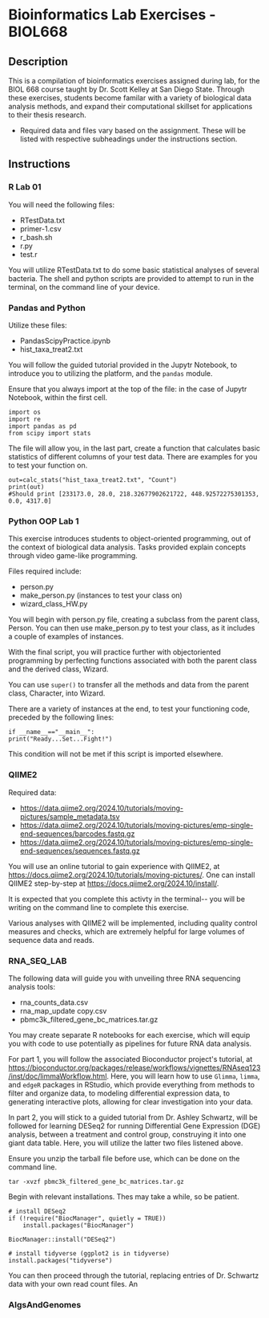 # Bioinformatics Lab Exercises - BIOL668
## Description
This is a compilation of bioinformatics exercises assigned during lab, for the BIOL 668 course taught by Dr. Scott Kelley at San Diego State. Through these exercises, students become familar with a variety of biological data analysis methods, and expand their computational skillset for applications to their thesis research.
- Required data and files vary based on the assignment. These will be listed with respective subheadings under the instructions section.

## Instructions 

### R Lab 01

You will need the following files:
- RTestData.txt
- primer-1.csv
- r_bash.sh
- r.py
- test.r

You will utilize RTestData.txt to do some basic statistical analyses of several bacteria. The shell and python scripts are provided to attempt to run in the terminal, on the command line of your device.

### Pandas and Python

Utilize these files: 
- PandasScipyPractice.ipynb
- hist_taxa_treat2.txt

You will follow the guided tutorial provided in the Jupytr Notebook, to introduce you to utilizing the platform, and the ``pandas`` module.

Ensure that you always import at the top of the file: in the case of Jupytr Notebook, within the first cell. 

```
import os
import re
import pandas as pd
from scipy import stats
```

The file will allow you, in the last part, create a function that calculates basic statistics of different columns of your test data. There are examples for you to test your function on.

```
out=calc_stats("hist_taxa_treat2.txt", "Count")
print(out)
#Should print [233173.0, 28.0, 218.32677902621722, 448.92572275301353, 0.0, 4317.0]
```

### Python OOP Lab 1

This exercise introduces students to object-oriented programming, out of the context of biological data analysis. Tasks provided explain concepts through video game-like programming.

Files required include:
- person.py
- make_person.py (instances to test your class on)
- wizard_class_HW.py

You will begin with person.py file, creating a subclass from the parent class, Person. You can then use make_person.py to test your class, as it includes a couple of examples of instances.

With the final script, you will practice further with objectoriented programming by perfecting functions associated with both the parent class and the derived class, Wizard.

You can use ``super()`` to transfer all the methods and data from the parent class, Character, into Wizard.

There are a variety of instances at the end, to test your functioning code, preceded by the following lines:

```
if __name__=="__main__":
print("Ready...Set...Fight!")
```

This condition will not be met if this script is imported elsewhere.

### QIIME2

Required data:
- https://data.qiime2.org/2024.10/tutorials/moving-pictures/sample_metadata.tsv
- https://data.qiime2.org/2024.10/tutorials/moving-pictures/emp-single-end-sequences/barcodes.fastq.gz
- https://data.qiime2.org/2024.10/tutorials/moving-pictures/emp-single-end-sequences/sequences.fastq.gz

You will use an online tutorial to gain experience with QIIME2, at https://docs.qiime2.org/2024.10/tutorials/moving-pictures/. One can install QIIME2 step-by-step at https://docs.qiime2.org/2024.10/install/.

It is expected that you complete this activty in the terminal-- you will be writing on the command line to complete this exercise. 

Various analyses with QIIME2 will be implemented, including quality control measures and checks, which are extremely helpful for large volumes of sequence data and reads.

### RNA_SEQ_LAB

The following data will guide you with unveiling three RNA sequencing analysis tools:
- rna_counts_data.csv
- rna_map_update copy.csv
- pbmc3k_filtered_gene_bc_matrices.tar.gz

You may create separate R notebooks for each exercise, which will equip you with code to use potentially as pipelines for future RNA data analysis.

For part 1, you will follow the associated Bioconductor project's tutorial, at https://bioconductor.org/packages/release/workflows/vignettes/RNAseq123/inst/doc/limmaWorkflow.html. Here, you will learn how to use ``Glimma``, ``limma``, and ``edgeR`` packages in RStudio, which provide everything from methods to filter and organize data, to modeling differential expression data, to generating interactive plots, allowing for clear investigation into your data.

In part 2, you will stick to a guided tutorial from Dr. Ashley Schwartz, will be followed for learning DESeq2 for running Differential Gene Expression (DGE) analysis, between a treatment and control group, construying it into one giant data table. Here, you will utilize the latter two files listened above.

Ensure you unzip the tarball file before use, which can be done on the command line.

```
tar -xvzf pbmc3k_filtered_gene_bc_matrices.tar.gz
```

Begin with relevant installations. Thes may take a while, so be patient.

```
# install DESeq2
if (!require("BiocManager", quietly = TRUE))
    install.packages("BiocManager")

BiocManager::install("DESeq2")

# install tidyverse (ggplot2 is in tidyverse)
install.packages("tidyverse")
```

You can then proceed through the tutorial, replacing entries of Dr. Schwartz data with your own read count files. An 


### AlgsAndGenomes
